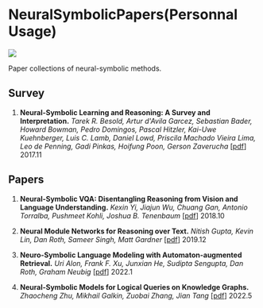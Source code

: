 # NeuralSymbolicPapers(Personnal Usage)

![](https://img.shields.io/github/last-commit/Timothyxxx/RetrivalLMPapers?color=green)

Paper collections of neural-symbolic methods.

## Survey
1. **Neural-Symbolic Learning and Reasoning: A Survey and Interpretation.**
  *Tarek R. Besold, Artur d'Avila Garcez, Sebastian Bader, Howard Bowman, Pedro Domingos, Pascal Hitzler, Kai-Uwe Kuehnberger, Luis C. Lamb, Daniel Lowd, Priscila Machado Vieira Lima, Leo de Penning, Gadi Pinkas, Hoifung Poon, Gerson Zaverucha*  [[pdf](https://arxiv.org/abs/1711.03902)] 2017.11

## Papers

1. **Neural-Symbolic VQA: Disentangling Reasoning from Vision and Language Understanding.**
  *Kexin Yi, Jiajun Wu, Chuang Gan, Antonio Torralba, Pushmeet Kohli, Joshua B. Tenenbaum*  [[pdf](https://arxiv.org/abs/1810.02338)] 2018.10
  
2. **Neural Module Networks for Reasoning over Text.**
  *Nitish Gupta, Kevin Lin, Dan Roth, Sameer Singh, Matt Gardner*  [[pdf](https://arxiv.org/abs/1912.04971)] 2019.12
 
3. **Neuro-Symbolic Language Modeling with Automaton-augmented Retrieval.**
  *Uri Alon, Frank F. Xu, Junxian He, Sudipta Sengupta, Dan Roth, Graham Neubig*  [[pdf](https://arxiv.org/abs/2201.12431)] 2022.1

4. **Neural-Symbolic Models for Logical Queries on Knowledge Graphs.**
  *Zhaocheng Zhu, Mikhail Galkin, Zuobai Zhang, Jian Tang*  [[pdf](https://arxiv.org/abs/2205.10128)] 2022.5
